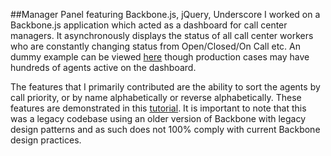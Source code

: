 ##Manager Panel featuring Backbone.js, jQuery, Underscore
I worked on a Backbone.js application which acted as a dashboard for call center managers. It asynchronously displays the status of all call center workers who are constantly changing status from Open/Closed/On Call etc. An dummy example can be viewed [here](https://secure.ifbyphone.com/managerpanel.php?key=adc1bbaf0f133450c6eccd4b55a134284cdbfae9&usr_queue_id=31494) though production cases may have hundreds of agents active on the dashboard. 

The features that I primarily contributed are the ability to sort the agents by call priority, or by name alphabetically or reverse alphabetically. These features are demonstrated in this [tutorial](http://vimeo.com/86921727#t=1m08s). It is important to note that this was a legacy codebase using an older version of Backbone with legacy design patterns and as such does not 100% comply with current Backbone design practices.

